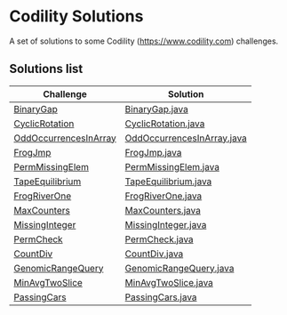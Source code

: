 # Codility Solutions
A set of solutions to some Codility (https://www.codility.com) challenges.

## Solutions list

|Challenge|Solution|
|---|---|
|[BinaryGap](https://app.codility.com/demo/results/trainingCGFSVA-U59) | [BinaryGap.java](src/com/codility/evandro/BinaryGap.java)|
|[CyclicRotation](https://app.codility.com/demo/results/trainingRMFH5H-QY4) | [CyclicRotation.java](src/com/codility/evandro/CyclicRotation.java)|
|[OddOccurrencesInArray](https://app.codility.com/demo/results/training8XVANC-NU5) | [OddOccurrencesInArray.java](src/com/codility/evandro/OddOccurrencesInArray.java)|
|[FrogJmp](https://app.codility.com/demo/results/trainingRW3ETG-JJT) | [FrogJmp.java](src/com/codility/evandro/FrogJmp.java)|
|[PermMissingElem](https://app.codility.com/demo/results/trainingNQZ4DV-5S9) | [PermMissingElem.java](src/com/codility/evandro/PermMissingElem.java)|
|[TapeEquilibrium](https://app.codility.com/demo/results/training7BX4H5-BDD) | [TapeEquilibrium.java](src/com/codility/evandro/TapeEquilibrium.java)|
|[FrogRiverOne](https://app.codility.com/demo/results/training7CBT6H-MEE) | [FrogRiverOne.java](src/com/codility/evandro/FrogRiverOne.java)|
|[MaxCounters](https://app.codility.com/demo/results/trainingHCMU6B-THN) | [MaxCounters.java](src/com/codility/evandro/MaxCounters.java)|
|[MissingInteger](https://app.codility.com/demo/results/trainingX79SWH-CXJ) | [MissingInteger.java](src/com/codility/evandro/MissingInteger.java)|
|[PermCheck](https://app.codility.com/demo/results/trainingPYA5TJ-2KH) | [PermCheck.java](src/com/codility/evandro/PermCheck.java)|
|[CountDiv](https://app.codility.com/demo/results/training38KNA5-YET) | [CountDiv.java](src/com/codility/evandro/CountDiv.java)|
|[GenomicRangeQuery](https://app.codility.com/demo/results/trainingMJTWSA-8A8) | [GenomicRangeQuery.java](src/com/codility/evandro/GenomicRangeQuery.java)|
|[MinAvgTwoSlice](https://app.codility.com/demo/results/trainingQHB7SR-5ZX) | [MinAvgTwoSlice.java](src/com/codility/evandro/MinAvgTwoSlice.java)|
|[PassingCars](https://app.codility.com/demo/results/trainingTUSCAG-SQW) | [PassingCars.java](src/com/codility/evandro/PassingCars.java)|